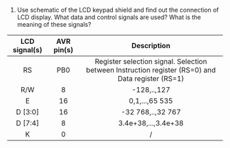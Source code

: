 1. Use schematic of the LCD keypad shield and find out the connection of LCD display. What data and control signals are used? What is the meaning of these signals?


| **LCD signal(s)** | **AVR pin(s)**|**Description** |
| :-: | :-: | :-: |
| RS | PB0 | Register selection signal. Selection between Instruction register (RS=0) and Data register (RS=1)| 
| R/W | 8 | -128,..,127| 
| E | 16 | 0,1,...,65 535|
| D [3:0] | 16 | -32 768,..,32 767 | 
| D [7:4] | 8 | 3.4e+38,...,3.4e+38 |
| K | 0 | / |
